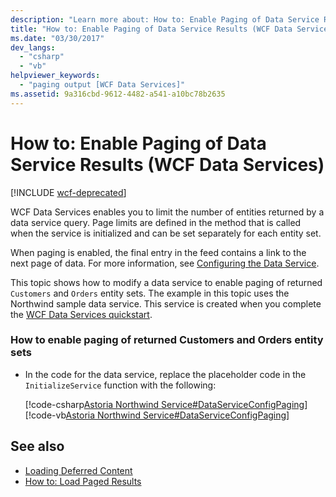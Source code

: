 ```yaml
---
description: "Learn more about: How to: Enable Paging of Data Service Results (WCF Data Services)"
title: "How to: Enable Paging of Data Service Results (WCF Data Services)"
ms.date: "03/30/2017"
dev_langs: 
  - "csharp"
  - "vb"
helpviewer_keywords: 
  - "paging output [WCF Data Services]"
ms.assetid: 9a316cbd-9612-4482-a541-a10bc78b2635
---
```

# How to: Enable Paging of Data Service Results (WCF Data Services)

[!INCLUDE [wcf-deprecated](~/includes/wcf-deprecated.md)]

WCF Data Services enables you to limit the number of entities returned by a data service query. Page limits are defined in the method that is called when the service is initialized and can be set separately for each entity set.  
  
 When paging is enabled, the final entry in the feed contains a link to the next page of data. For more information, see [Configuring the Data Service](configuring-the-data-service-wcf-data-services.md).  
  
 This topic shows how to modify a data service to enable paging of returned `Customers` and `Orders` entity sets. The example in this topic uses the Northwind sample data service. This service is created when you complete the [WCF Data Services quickstart](quickstart-wcf-data-services.md).  
  
### How to enable paging of returned Customers and Orders entity sets  
  
- In the code for the data service, replace the placeholder code in the `InitializeService` function with the following:  
  
     [!code-csharp[Astoria Northwind Service#DataServiceConfigPaging](../../../../samples/snippets/csharp/VS_Snippets_Misc/astoria_northwind_service/cs/northwind.svc.cs#dataserviceconfigpaging)]
     [!code-vb[Astoria Northwind Service#DataServiceConfigPaging](../../../../samples/snippets/visualbasic/VS_Snippets_Misc/astoria_northwind_service/vb/northwind.svc.vb#dataserviceconfigpaging)]  
  
## See also

- [Loading Deferred Content](loading-deferred-content-wcf-data-services.md)
- [How to: Load Paged Results](how-to-load-paged-results-wcf-data-services.md)
